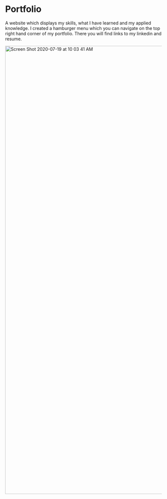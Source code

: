 # Portfolio

A website which displays my skills, what I have learned and my applied knowledge.
I created a hamburger menu which you can navigate on the top right hand corner of my portfolio. There you will find links to my linkedin and resume.

<img width="1440" alt="Screen Shot 2020-07-19 at 10 03 41 AM" src="https://user-images.githubusercontent.com/64607428/87876862-d6950300-c9a8-11ea-80da-6d93dd840966.png">

